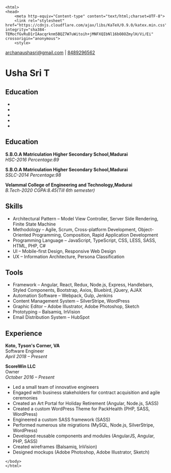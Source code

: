 <!DOCTYPE html>
    <html>
    <head>
        <meta http-equiv="Content-type" content="text/html;charset=UTF-8">
        <link rel="stylesheet" href="https://cdnjs.cloudflare.com/ajax/libs/KaTeX/0.9.0/katex.min.css" integrity="sha384-TEMocfGvRuD1rIAacqrknm5BQZ7W7uWitoih+jMNFXQIbNl16bO8OZmylH/Vi/Ei" crossorigin="anonymous">
        <style>

<p><a href="mailto:archanaushasri@gmail.com">archanaushasri@gmail.com</a> |
<a href="tel:8489296562">8489296562</a></p>
</blockquote>
<h1 id="Usha Sri T">Usha Sri T</h1>
<h2 id="traits">Education</h2>
<ul>
<li></li>
<li></li>
<li></li>
<li></li>
<li></li>
</ul>
<h2 id="education">Education</h2>
<p><strong>S.B.O.A Matriculation Higher Secondary School,Madurai</strong><br>
<em>HSC-2016</em>
<em>Percentage:89</em><br></p>
<p><strong>S.B.O.A Matriculation Higher Secondary School,Madurai</strong><br>
<em>SSLC-2014</em>
<em>Percentage:98</em><br></p>
<p><strong>Velammal College of Engineering and Technology,Madurai</strong><br>
<em>B.Tech-2020</em>
<em>CGPA:8.45(Till 6th semester)</em><br></p>
<h2 id="skills">Skills</h2>
<ul>
<li>Architectural Pattern – Model View Controller, Server Side Rendering, Finite State Machine</li>
<li>Methodology – Agile, Scrum, Cross-platform Development, Object-Oriented Programming, Composition, Rapid Application Development</li>
<li>Programming Language – JavaScript, TypeScript, CSS, LESS, SASS, HTML, PHP, C#</li>
<li>UI – Mobile-first Design, Responsive Web Design</li>
<li>UX – Information Architecture, Persona Classification</li>
</ul>
<h2 id="tools">Tools</h2>
<ul>
<li>Framework – Angular, React, Redux, Node.js, Express, Handlebars, Styled Components, Bootstrap, Axios, Bluebird, jQuery, AJAX</li>
<li>Automation Software – Webpack, Gulp, Jenkins</li>
<li>Content Management System – SilverStripe, WordPress</li>
<li>Graphic Editor – Adobe Illustrator, Adobe Photoshop, Sketch</li>
<li>Prototyping – Balsamiq, InVision</li>
<li>Email Distribution System – HubSpot</li>
</ul>
<h2 id="experience">Experience</h2>
<p><strong>Koto, Tyson's Corner, VA</strong><br>
Software Engineer<br>
<em>April 2018 – Present</em></p>
<p><strong>ScoreWin LLC</strong><br>
Owner<br>
<em>October 2016 – Present</em></p>
<ul>
<li>Led a small team of innovative engineers</li>
<li>Engaged with business stakeholders for contract acquisition and agile ceremonies</li>
<li>Created an Art Portal for Holiday Retirement (Angular, Node.js, SASS)</li>
<li>Created a custom WordPress Theme for PackHealth (PHP, SASS, WordPress)</li>
<li>Engineered a custom SASS framework (SASS)</li>
<li>Performed numerous site migrations (MySQL, Node.js, SilverStripe, WordPress)</li>
<li>Developed reusable components and modules (AngularJS, Angular, PHP, SASS)</li>
<li>Created wireframes (Balsamiq, InVision)</li>
<li>Designed mockups (Adobe Photoshop, Adobe Illustrator, Sketch)</li>
</ul>


    </body>
    </html>
